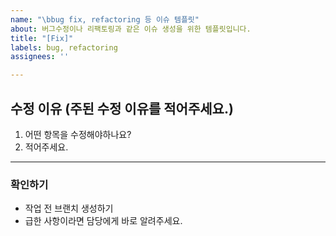 ```yaml
---
name: "\bbug fix, refactoring 등 이슈 템플릿"
about: 버그수정이나 리팩토링과 같은 이슈 생성을 위한 템플릿입니다.
title: "[Fix]"
labels: bug, refactoring
assignees: ''

---
```


수정 이유 (주된 수정 이유를 적어주세요.)
--------

1. 어떤 항목을 수정해야하나요?
2. 적어주세요.

<hr>

### 확인하기
- 작업 전 브랜치 생성하기
- 급한 사항이라면 담당에게 바로 알려주세요.
